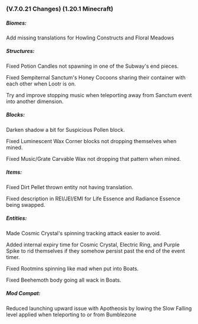 ### **(V.7.0.21 Changes) (1.20.1 Minecraft)**

##### Biomes:
Add missing translations for Howling Constructs and Floral Meadows

##### Structures:
Fixed Potion Candles not spawning in one of the Subway's end pieces.

Fixed Sempiternal Sanctum's Honey Cocoons sharing their container with each other when Lootr is on.

Try and improve stopping music when teleporting away from Sanctum event into another dimension.

##### Blocks:
Darken shadow a bit for Suspicious Pollen block.

Fixed Luminescent Wax Corner blocks not dropping themselves when mined.

Fixed Music/Grate Carvable Wax not dropping that pattern when mined.

##### Items:
Fixed Dirt Pellet thrown entity not having translation.

Fixed description in REI/JEI/EMI for Life Essence and Radiance Essence being swapped.

##### Entities:
Made Cosmic Crystal's spinning tracking attack easier to avoid.

Added internal expiry time for Cosmic Crystal, Electric Ring, and Purple Spike to rid themselves if they somehow persist past the end of the event timer.

Fixed Rootmins spinning like mad when put into Boats.

Fixed Beehemoth body going all wack in Boats.

##### Mod Compat:
Reduced launching upward issue with Apotheosis by lowing the Slow Falling level applied when teleporting to or from Bumblezone